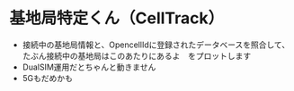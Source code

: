 # 基地局特定くん（CellTrack）
- 接続中の基地局情報と、OpencellIdに登録されたデータベースを照合して、たぶん接続中の基地局はこのあたりにあるよ　をプロットします
- DualSIM運用だとちゃんと動きません
- 5Gもだめかも
